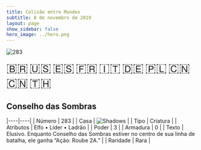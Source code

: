 ```yaml
---
title: Colisão entre Mundos
subtitle: 8 de novembro de 2019
layout: page
show_sidebar: false
hero_image: ../hero.png
---
```


![283](https://mastervault-storage-prod.s3.amazonaws.com/media/card_front/pt/452_283_CG4FG9XQJ849_pt.png)

<span title="Português" style="font-size: 32px;cursor: pointer;" onclick="javascript:document.querySelector('img[alt=\'283\']').src=document.querySelector('img[alt=\'283\']').src.replace(/card_front\/[^/]+/, 'card_front/pt').replace(/_[^/.0-9]+\.png/, '_pt.png')">🇧🇷</span>
<span title="English" style="font-size: 32px;cursor: pointer;" onclick="javascript:document.querySelector('img[alt=\'283\']').src=document.querySelector('img[alt=\'283\']').src.replace(/card_front\/[^/]+/, 'card_front/en').replace(/_[^/.0-9]+\.png/, '_en.png')">🇺🇸</span>
<span title="Español" style="font-size: 32px;cursor: pointer;" onclick="javascript:document.querySelector('img[alt=\'283\']').src=document.querySelector('img[alt=\'283\']').src.replace(/card_front\/[^/]+/, 'card_front/es').replace(/_[^/.0-9]+\.png/, '_es.png')">🇪🇸</span>
<span title="Français" style="font-size: 32px;cursor: pointer;" onclick="javascript:document.querySelector('img[alt=\'283\']').src=document.querySelector('img[alt=\'283\']').src.replace(/card_front\/[^/]+/, 'card_front/fr').replace(/_[^/.0-9]+\.png/, '_fr.png')">🇫🇷</span>
<span title="Italiano" style="font-size: 32px;cursor: pointer;" onclick="javascript:document.querySelector('img[alt=\'283\']').src=document.querySelector('img[alt=\'283\']').src.replace(/card_front\/[^/]+/, 'card_front/it').replace(/_[^/.0-9]+\.png/, '_it.png')">🇮🇹</span>
<span title="Deutsche" style="font-size: 32px;cursor: pointer;" onclick="javascript:document.querySelector('img[alt=\'283\']').src=document.querySelector('img[alt=\'283\']').src.replace(/card_front\/[^/]+/, 'card_front/de').replace(/_[^/.0-9]+\.png/, '_de.png')">🇩🇪</span>
<span title="Polskie" style="font-size: 32px;cursor: pointer;" onclick="javascript:document.querySelector('img[alt=\'283\']').src=document.querySelector('img[alt=\'283\']').src.replace(/card_front\/[^/]+/, 'card_front/pl').replace(/_[^/.0-9]+\.png/, '_pl.png')">🇵🇱</span>
<span title="简体中文" style="font-size: 32px;cursor: pointer;" onclick="javascript:document.querySelector('img[alt=\'283\']').src=document.querySelector('img[alt=\'283\']').src.replace(/card_front\/[^/]+/, 'card_front/zh-hans').replace(/_[^/.0-9]+\.png/, '_zh-hans.png')">🇨🇳</span>
<span title="繁體中文" style="font-size: 32px;cursor: pointer;" onclick="javascript:document.querySelector('img[alt=\'283\']').src=document.querySelector('img[alt=\'283\']').src.replace(/card_front\/[^/]+/, 'card_front/zh-hant').replace(/_[^/.0-9]+\.png/, '_zh-hant.png')">🇨🇳</span>
<span title="ไทย" style="font-size: 32px;cursor: pointer;" onclick="javascript:document.querySelector('img[alt=\'283\']').src=document.querySelector('img[alt=\'283\']').src.replace(/card_front\/[^/]+/, 'card_front/th').replace(/_[^/.0-9]+\.png/, '_th.png')">🇹🇭</span>

## Conselho das Sombras

|----|----|
| Número | 283 |
| Casa | ![Shadows](https://archonarcana.com/images/thumb/e/ee/Shadows.png/22px-Shadows.png "Sombras") |
| Tipo | Criatura |
| Atributos | Elfo • Líder • Ladrão |
| Poder | 3 |
| Armadura | 0 |
| Texto | Elusivo.  Enquanto Conselho das Sombras estiver no centro de sua linha de batalha, ele ganha “Ação: Roube 2A.” |
| Raridade | Rara |
